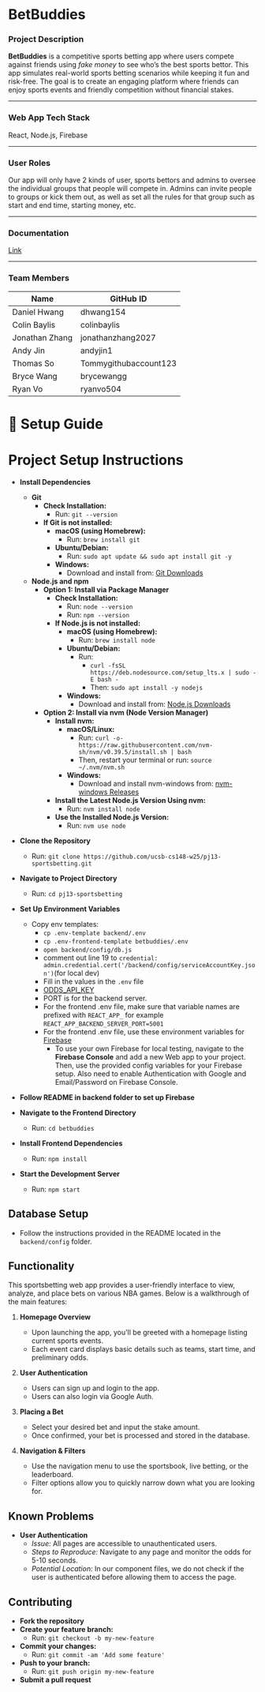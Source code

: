 # BetBuddies

### Project Description

**BetBuddies** is a competitive sports betting app where users compete against friends using _fake money_ to see who’s the best sports bettor. This app simulates real-world sports betting scenarios while keeping it fun and risk-free. The goal is to create an engaging platform where friends can enjoy sports events and friendly competition without financial stakes.

---

### Web App Tech Stack

React, Node.js, Firebase

---

### User Roles

Our app will only have 2 kinds of user, sports bettors and admins to oversee the individual groups that people will compete in. Admins can invite people to groups or kick them out, as well as set all the rules for that group such as start and end time, starting money, etc.

---

### Documentation

[Link](https://docs.google.com/document/d/11tE5cdFQMYGccgxjDcKdH57ia8Lq5kfZL-AACeqZlQw/edit?usp=sharing)

---

### Team Members

| Name           | GitHub ID             |
| -------------- | --------------------- |
| Daniel Hwang   | dhwang154             |
| Colin Baylis   | colinbaylis           |
| Jonathan Zhang | jonathanzhang2027     |
| Andy Jin       | andyjin1              |
| Thomas So      | Tommygithubaccount123 |
| Bryce Wang     | brycewangg            |
| Ryan Vo        | ryanvo504             |

# 📌 **Setup Guide**

# Project Setup Instructions

- **Install Dependencies**

  - **Git**
    - **Check Installation:**
      - Run: `git --version`
    - **If Git is not installed:**
      - **macOS (using Homebrew):**
        - Run: `brew install git`
      - **Ubuntu/Debian:**
        - Run: `sudo apt update && sudo apt install git -y`
      - **Windows:**
        - Download and install from: [Git Downloads](https://git-scm.com/downloads)
  - **Node.js and npm**
    - **Option 1: Install via Package Manager**
      - **Check Installation:**
        - Run: `node --version`
        - Run: `npm --version`
      - **If Node.js is not installed:**
        - **macOS (using Homebrew):**
          - Run: `brew install node`
        - **Ubuntu/Debian:**
          - Run:
            - `curl -fsSL https://deb.nodesource.com/setup_lts.x | sudo -E bash -`
            - Then: `sudo apt install -y nodejs`
        - **Windows:**
          - Download and install from: [Node.js Downloads](https://nodejs.org/)
    - **Option 2: Install via nvm (Node Version Manager)**
      - **Install nvm:**
        - **macOS/Linux:**
          - Run: `curl -o- https://raw.githubusercontent.com/nvm-sh/nvm/v0.39.5/install.sh | bash`
          - Then, restart your terminal or run: `source ~/.nvm/nvm.sh`
        - **Windows:**
          - Download and install nvm-windows from: [nvm-windows Releases](https://github.com/coreybutler/nvm-windows/releases)
      - **Install the Latest Node.js Version Using nvm:**
        - Run: `nvm install node`
      - **Use the Installed Node.js Version:**
        - Run: `nvm use node`

- **Clone the Repository**

  - Run: `git clone https://github.com/ucsb-cs148-w25/pj13-sportsbetting.git`

- **Navigate to Project Directory**

  - Run: `cd pj13-sportsbetting`

- **Set Up Environment Variables**

  - Copy env templates:
    - `cp .env-template backend/.env`
    - `cp .env-frontend-template betbuddies/.env`
    - `open backend/config/db.js`
    - comment out line 19 to `credential: admin.credential.cert('/backend/config/serviceAccountKey.json')`(for local dev)
    - Fill in the values in the `.env` file
    - [ODDS_API_KEY](https://ucsb-cs148-w25.slack.com/archives/C088RQFCDLY/p1737585688948609)
    - PORT is for the backend server.
    - For the frontend .env file, make sure that variable names are prefixed with `REACT_APP_` for example `REACT_APP_BACKEND_SERVER_PORT=5001`
    - For the frontend .env file, use these environment variables for [Firebase](https://ucsb-cs148-w25.slack.com/archives/C088RQFCDLY/p1738362617380099)
      - To use your own Firebase for local testing, navigate to the **Firebase Console** and add a new Web app to your project. Then, use the provided config variables for your Firebase setup. Also need to enable Authentication with Google and Email/Password on Firebase Console.

- **Follow README in backend folder to set up Firebase**

- **Navigate to the Frontend Directory**

  - Run: `cd betbuddies`

- **Install Frontend Dependencies**

  - Run: `npm install`

- **Start the Development Server**
  - Run: `npm start`

## Database Setup

- Follow the instructions provided in the README located in the `backend/config` folder.

## Functionality

This sportsbetting web app provides a user-friendly interface to view, analyze, and place bets on various NBA games. Below is a walkthrough of the main features:

1. **Homepage Overview**
   - Upon launching the app, you'll be greeted with a homepage listing current sports events.
   - Each event card displays basic details such as teams, start time, and preliminary odds.

2. **User Authentication**
   - Users can sign up and login to the app.
   - Users can also login via Google Auth.

3. **Placing a Bet**
   - Select your desired bet and input the stake amount.
   - Once confirmed, your bet is processed and stored in the database.

5. **Navigation & Filters**
   - Use the navigation menu to use the sportsbook, live betting, or the leaderboard.
   - Filter options allow you to quickly narrow down what you are looking for.

## Known Problems

- **User Authentication**
  - *Issue:* All pages are accessible to unauthenticated users.
  - *Steps to Reproduce:* Navigate to any page and monitor the odds for 5-10 seconds.
  - *Potential Location:* In our component files, we do not check if the user is authenticated before allowing them to access the page.

## Contributing

- **Fork the repository**
- **Create your feature branch:**
  - Run: `git checkout -b my-new-feature`
- **Commit your changes:**
  - Run: `git commit -am 'Add some feature'`
- **Push to your branch:**
  - Run: `git push origin my-new-feature`
- **Submit a pull request**
